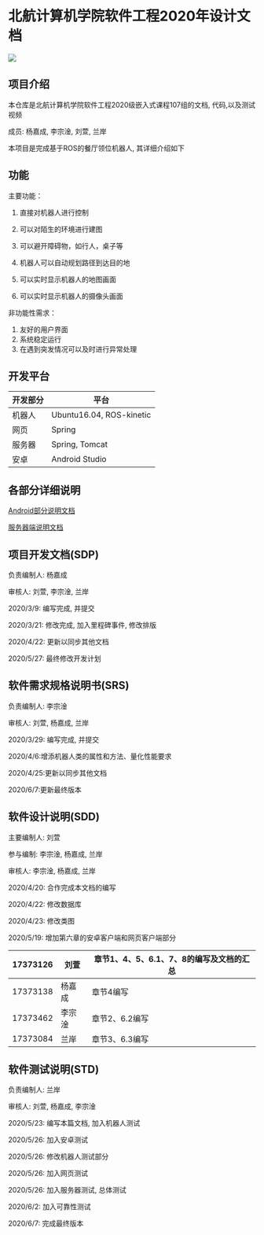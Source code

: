﻿# 北航计算机学院软件工程2020年设计文档
 ![](https://img.shields.io/badge/license-MIT-Green.svg)

## 项目介绍

本仓库是北航计算机学院软件工程2020级嵌入式课程107组的文档, 代码,以及测试视频

成员:  杨嘉成, 李宗淦, 刘萱, 兰岸  

本项目是完成基于ROS的餐厅领位机器人, 其详细介绍如下

## 功能

主要功能：

1. 直接对机器人进行控制

2. 可以对陌生的环境进行建图

3. 可以避开障碍物，如行人，桌子等

4. 机器人可以自动规划路径到达目的地

5. 可以实时显示机器人的地图画面

6. 可以实时显示机器人的摄像头画面

非功能性需求：

1. 友好的用户界面
2. 系统稳定运行
3. 在遇到突发情况可以及时进行异常处理

## 开发平台

| 开发部分 | 平台                     |
| -------- | ------------------------ |
| 机器人   | Ubuntu16.04, ROS-kinetic |
| 网页     | Spring                   |
| 服务器   | Spring, Tomcat           |
| 安卓     | Android Studio           |

## 各部分详细说明

[Android部分说明文档](./Android%20Part/README.md)

[服务器端说明文档](./server/README.md)

## 项目开发文档(SDP)

负责编制人: 杨嘉成

审核人: 刘萱, 李宗淦, 兰岸  

2020/3/9: 编写完成, 并提交

2020/3/21: 修改完成, 加入里程碑事件, 修改排版

2020/4/22: 更新以同步其他文档

2020/5/27: 最终修改开发计划

## 软件需求规格说明书(SRS)

负责编制人: 李宗淦

审核人: 刘萱, 杨嘉成, 兰岸  

2020/3/29: 编写完成, 并提交

2020/4/6:增添机器人类的属性和方法、量化性能要求

2020/4/25:更新以同步其他文档

2020/6/7:更新最终版本

## 软件设计说明(SDD)

主要编制人: 刘萱

参与编制: 李宗淦, 杨嘉成, 兰岸  

审核人: 李宗淦, 杨嘉成, 兰岸  

2020/4/20: 合作完成本文档的编写

2020/4/22: 修改数据库

2020/4/23: 修改类图

2020/5/19: 增加第六章的安卓客户端和网页客户端部分

| 17373126 | 刘萱   | 章节1、4、5、6.1、7、8的编写及文档的汇总 |
| -------- | ------ | ---------------------------------------- |
| 17373138 | 杨嘉成 | 章节4编写                                |
| 17373462 | 李宗淦 | 章节2、6.2编写                           |
| 17373084 | 兰岸   | 章节3、6.3编写                           |


## 软件测试说明(STD)

负责编制人: 兰岸

审核人: 刘萱, 杨嘉成, 李宗淦

2020/5/23: 编写本篇文档, 加入机器人测试

2020/5/26: 加入安卓测试

2020/5/26: 修改机器人测试部分

2020/5/26: 加入网页测试

2020/5/26: 加入服务器测试, 总体测试

2020/6/2:  加入可靠性测试

2020/6/7:  完成最终版本

